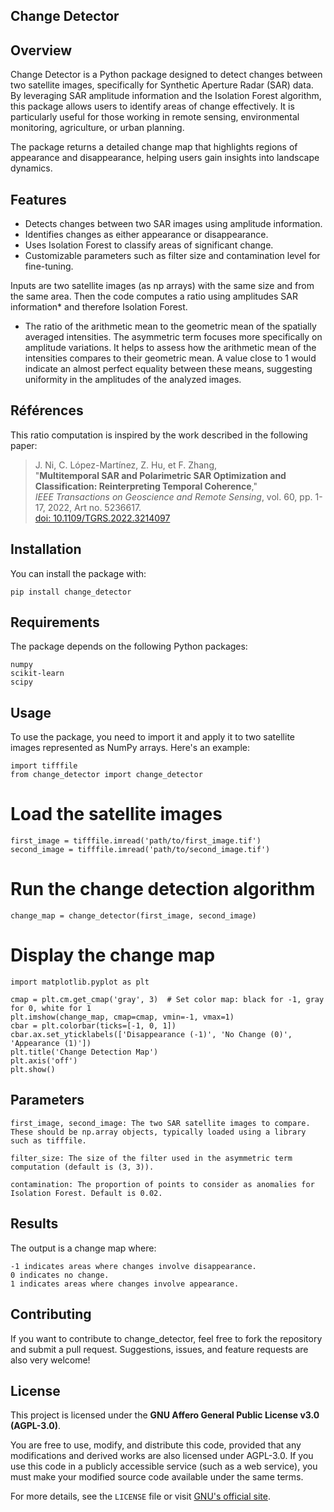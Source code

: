 ## Change Detector

## Overview

Change Detector is a Python package designed to detect changes between two satellite images, specifically for Synthetic Aperture Radar (SAR) data. By leveraging SAR amplitude information and the Isolation Forest algorithm, this package allows users to identify areas of change effectively. It is particularly useful for those working in remote sensing, environmental monitoring, agriculture, or urban planning.

The package returns a detailed change map that highlights regions of appearance and disappearance, helping users gain insights into landscape dynamics.

## Features

- Detects changes between two SAR images using amplitude information.
- Identifies changes as either appearance or disappearance.
- Uses Isolation Forest to classify areas of significant change.
- Customizable parameters such as filter size and contamination level for fine-tuning.

Inputs are two satellite images (as np arrays) with the same size and from the same area. Then the code computes a ratio using amplitudes SAR information* and therefore Isolation Forest.

* The ratio of the arithmetic mean to the geometric mean of the spatially averaged intensities. The asymmetric term focuses more specifically on amplitude variations.
It helps to assess how the arithmetic mean of the intensities compares to their geometric mean. A value close to 1 would indicate an almost perfect equality between these means, suggesting uniformity in the amplitudes of the analyzed images.

## Références
This ratio computation is inspired by the work described in the following paper:

> J. Ni, C. López-Martínez, Z. Hu, et F. Zhang,  
> "**Multitemporal SAR and Polarimetric SAR Optimization and Classification: Reinterpreting Temporal Coherence**,"  
> *IEEE Transactions on Geoscience and Remote Sensing*, vol. 60, pp. 1-17, 2022, Art no. 5236617.  
> [doi: 10.1109/TGRS.2022.3214097](https://doi.org/10.1109/TGRS.2022.3214097)

## Installation

You can install the package with:

    pip install change_detector


## Requirements

The package depends on the following Python packages:

    numpy
    scikit-learn
    scipy

## Usage

To use the package, you need to import it and apply it to two satellite images represented as NumPy arrays. Here's an example:

    import tifffile
    from change_detector import change_detector

# Load the satellite images
    first_image = tifffile.imread('path/to/first_image.tif')
    second_image = tifffile.imread('path/to/second_image.tif')

# Run the change detection algorithm
    change_map = change_detector(first_image, second_image)

# Display the change map
    import matplotlib.pyplot as plt

    cmap = plt.cm.get_cmap('gray', 3)  # Set color map: black for -1, gray for 0, white for 1
    plt.imshow(change_map, cmap=cmap, vmin=-1, vmax=1)
    cbar = plt.colorbar(ticks=[-1, 0, 1])
    cbar.ax.set_yticklabels(['Disappearance (-1)', 'No Change (0)', 'Appearance (1)'])
    plt.title('Change Detection Map')
    plt.axis('off')
    plt.show()


## Parameters

    first_image, second_image: The two SAR satellite images to compare. These should be np.array objects, typically loaded using a library such as tifffile.

    filter_size: The size of the filter used in the asymmetric term computation (default is (3, 3)).

    contamination: The proportion of points to consider as anomalies for Isolation Forest. Default is 0.02.

## Results

The output is a change map where:

    -1 indicates areas where changes involve disappearance.
    0 indicates no change.
    1 indicates areas where changes involve appearance.

## Contributing

If you want to contribute to change_detector, feel free to fork the repository and submit a pull request. Suggestions, issues, and feature requests are also very welcome!

## License

This project is licensed under the **GNU Affero General Public License v3.0 (AGPL-3.0)**.

You are free to use, modify, and distribute this code, provided that any modifications and derived works are also licensed under AGPL-3.0. If you use this code in a publicly accessible service (such as a web service), you must make your modified source code available under the same terms.

For more details, see the `LICENSE` file or visit [GNU's official site](https://www.gnu.org/licenses/agpl-3.0.en.html).
